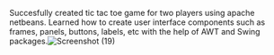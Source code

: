 Succesfully created tic tac toe game for two players using apache netbeans.
Learned how to create user interface components such as frames, panels, buttons, labels, etc with the help of AWT and Swing packages.![Screenshot (19)](https://user-images.githubusercontent.com/124889691/221428979-40f83c0a-5334-4466-84c8-940507b81e02.png)

